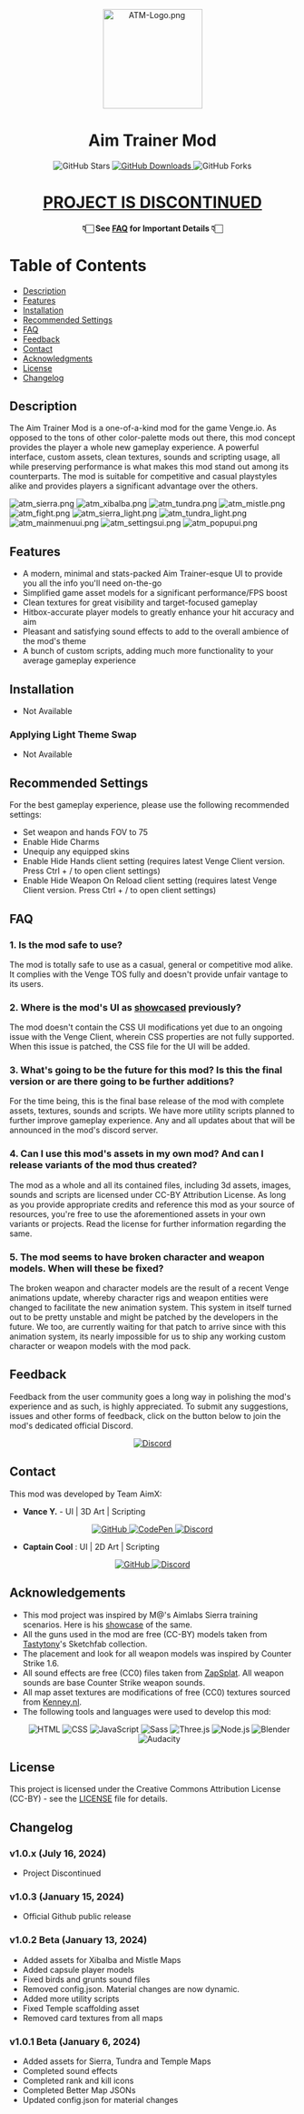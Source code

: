 <p align="center">
  <img src="https://iili.io/JwmXqOb.png" width="175" alt="ATM-Logo.png">
</p>

<h1 align="center">Aim Trainer Mod</h1>

<p align="center">
  <img alt="GitHub Stars" src="https://img.shields.io/github/stars/guywiddasnipah/Aim-Trainer-Mod.svg?style=for-the-badge">
  <a href="https://github.com/guywiddasnipah/Aim-Trainer-Mod/releases">
  <img alt="GitHub Downloads" src="https://img.shields.io/github/downloads/guywiddasnipah/Aim-Trainer-Mod/total.svg?style=for-the-badge">
  </a>
  <img alt="GitHub Forks" src="https://img.shields.io/github/forks/guywiddasnipah/Aim-Trainer-Mod.svg?style=for-the-badge">
</p>

<p align="center">
  <h1 align="center"><ins>PROJECT IS DISCONTINUED</ins></h1>
  <h4 align="center">👇🏻 See <a href="#faq">FAQ</a> for Important Details 👇🏻</h4>
</p>


# Table of Contents

- [Description](#description)
- [Features](#features)
- [Installation](#installation)
- [Recommended Settings](#recommend)
- [FAQ](#faq)
- [Feedback](#feedback)
- [Contact](#contact)
- [Acknowledgments](#acknowledgments)
- [License](#license)
- [Changelog](#changelog)

## Description  <a name="description"></a>

The Aim Trainer Mod is a one-of-a-kind mod for the game Venge.io. As opposed to the tons of other color-palette mods out there, this mod concept provides the player a whole new gameplay experience. A powerful interface, custom assets, clean textures, sounds and scripting usage, all while preserving performance is what makes this mod stand out among its counterparts. The mod is suitable for competitive and casual playstyles alike and provides players a significant advantage over the others.

![atm_sierra.png](https://iili.io/JY0kiJf.png)
![atm_xibalba.png](https://iili.io/JY0vfWP.png)
![atm_tundra.png](https://iili.io/JY0e1Gn.png)
![atm_mistle.png](https://iili.io/JY0vJJj.png)
![atm_fight.png](https://iili.io/JY04CqN.png)
![atm_sierra_light.png](https://iili.io/JcRb5k7.png)
![atm_tundra_light.png](https://iili.io/JcRbaIe.png)
![atm_mainmenuui.png](https://iili.io/JYGNpaa.png)
![atm_settingsui.png](https://iili.io/JYGOFnI.png)
![atm_popupui.png](https://iili.io/JYGOBFn.png)

## Features  <a name="features"></a>

- A modern, minimal and stats-packed Aim Trainer-esque UI to provide you all the info you'll need on-the-go
- Simplified game asset models for a significant performance/FPS boost
- Clean textures for great visibility and target-focused gameplay
- Hitbox-accurate player models to greatly enhance your hit accuracy and aim
- Pleasant and satisfying sound effects to add to the overall ambience of the mod's theme
- A bunch of custom scripts, adding much more functionality to your average gameplay experience

## Installation  <a name="installation"></a>

- Not Available

### Applying Light Theme Swap

- Not Available

## Recommended Settings  <a name="recommend"></a>

For the best gameplay experience, please use the following recommended settings:

- Set weapon and hands FOV to 75
- Enable Hide Charms
- Unequip any equipped skins
- Enable Hide Hands client setting (requires latest Venge Client version. Press Ctrl + / to open client settings)
- Enable Hide Weapon On Reload client setting (requires latest Venge Client version. Press Ctrl + / to open client settings)

## FAQ  <a name="faq"></a>

### 1. Is the mod safe to use?

The mod is totally safe to use as a casual, general or competitive mod alike. It complies with the Venge TOS fully and doesn't provide unfair vantage to its users.

### 2. Where is the mod's UI as [showcased](https://youtu.be/ndG35KIY_Fo) previously?

The mod doesn't contain the CSS UI modifications yet due to an ongoing issue with the Venge Client, wherein CSS properties are not fully supported. When this issue is patched, the CSS file for the UI will be added.

### 3. What's going to be the future for this mod? Is this the final version or are there going to be further additions?

For the time being, this is the final base release of the mod with complete assets, textures, sounds and scripts. We have more utility scripts planned to further improve gameplay experience. Any and all updates about that will be announced in the mod's discord server.

### 4. Can I use this mod's assets in my own mod? And can I release variants of the mod thus created?

The mod as a whole and all its contained files, including 3d assets, images, sounds and scripts are licensed under CC-BY Attribution License. As long as you provide appropriate credits and reference this mod as your source of resources, you're free to use the aforementioned assets in your own variants or projects. Read the license for further information regarding the same.

### 5. The mod seems to have broken character and weapon models. When will these be fixed?

The broken weapon and character models are the result of a recent Venge animations update, whereby character rigs and weapon entities were changed to facilitate the new animation system. This system in itself turned out to be pretty unstable and might be patched by the developers in the future. We too, are currently waiting for that patch to arrive since with this animation system, its nearly impossible for us to ship any working custom character or weapon models with the mod pack.

## Feedback  <a name="feedback"></a>

Feedback from the user community goes a long way in polishing the mod's experience and as such, is highly appreciated. To submit any suggestions, issues and other forms of feedback, click on the button below to join the mod's dedicated official Discord.
<p align="center">
  <a href="https://dsc.gg/aim-trainer-mod">
    <img alt="Discord" src="https://img.shields.io/badge/Discord-5865F2?style=for-the-badge&logo=discord&logoColor=white">
  </a>
</p>

## Contact  <a name="contact"></a>

This mod was developed by Team AimX:

- **Vance Y.** - UI | 3D Art | Scripting
<p align="center"><a href="https://github.com/guywiddasnipah">
    <img alt="GitHub" src="https://img.shields.io/badge/GitHub-181717?style=for-the-badge&logo=github&logoColor=white">
  </a> 
  <a href="https://codepen.io/guywiddasnipah">
    <img alt="CodePen" src="https://img.shields.io/badge/CodePen-000000?style=for-the-badge&logo=codepen&logoColor=white">
  </a> 
  <a href="https://discord.com/users/694164511011110972">
    <img alt="Discord" src="https://img.shields.io/badge/Discord-5865F2?style=for-the-badge&logo=discord&logoColor=white">
  </a>
</p>

- **Captain Cool** : UI | 2D Art | Scripting
<p align="center"><a href="https://github.com/capta1ncool">
    <img alt="GitHub" src="https://img.shields.io/badge/GitHub-181717?style=for-the-badge&logo=github&logoColor=white">
  </a> 
  <a href="https://discord.com/users/852063993466978318">
    <img alt="Discord" src="https://img.shields.io/badge/Discord-5865F2?style=for-the-badge&logo=discord&logoColor=white">
  </a>
</p>

## Acknowledgements  <a name="acknowledgments"></a>

- This mod project was inspired by M@'s Aimlabs Sierra training scenarios. Here is his [showcase](https://youtu.be/85B02nbBzec) of the same.
- All the guns used in the mod are free (CC-BY) models taken from [Tastytony](https://sketchfab.com/TastyTony)'s Sketchfab collection.
- The placement and look for all weapon models was inspired by Counter Strike 1.6.
- All sound effects are free (CC0) files taken from [ZapSplat](https://www.zapsplat.com/). All weapon sounds are base Counter Strike weapon sounds.
- All map asset textures are modifications of free (CC0) textures sourced from [Kenney.nl](https://www.kenney.nl/).
- The following tools and languages were used to develop this mod: <p align="center">
  <img alt="HTML" src="https://img.shields.io/badge/HTML-5E5E5E?style=for-the-badge&logo=html5">
  <img alt="CSS" src="https://img.shields.io/badge/CSS-1572B6?style=for-the-badge&logo=css3">
  <img alt="JavaScript" src="https://img.shields.io/badge/JavaScript-F7DF1E?style=for-the-badge&logo=javascript&logoColor=black">
  <img alt="Sass" src="https://img.shields.io/badge/Sass-CC6699?style=for-the-badge&logo=sass&logoColor=white">
  <img alt="Three.js" src="https://img.shields.io/badge/Three.js-000000?style=for-the-badge&logo=three.js">
  <img alt="Node.js" src="https://img.shields.io/badge/Node.js-339933?style=for-the-badge&logo=node.js&logoColor=white">
  <img alt="Blender" src="https://img.shields.io/badge/Blender-F5792A?style=for-the-badge&logo=blender&logoColor=white">
  <img alt="Audacity" src="https://img.shields.io/badge/Audacity-0000CC?style=for-the-badge&logo=audacity&logoColor=white">
</p>

## License  <a name="license"></a>

This project is licensed under the Creative Commons Attribution License (CC-BY) - see the [LICENSE](LICENSE) file for details.

## Changelog  <a name="changelog"></a>

### v1.0.x (July 16, 2024)

- Project Discontinued

### v1.0.3 (January 15, 2024)

- Official Github public release

### v1.0.2 Beta (January 13, 2024)

- Added assets for Xibalba and Mistle Maps
- Added capsule player models
- Fixed birds and grunts sound files
- Removed config.json. Material changes are now dynamic.
- Added more utility scripts
- Fixed Temple scaffolding asset
- Removed card textures from all maps

### v1.0.1 Beta (January 6, 2024)

- Added assets for Sierra, Tundra and Temple Maps
- Completed sound effects
- Completed rank and kill icons
- Completed Better Map JSONs
- Updated config.json for material changes
